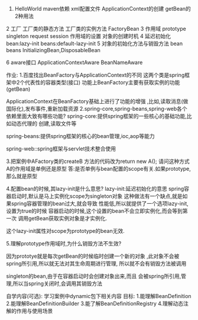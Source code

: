 1. HelloWorld
    maven依赖
    xml配置文件
    ApplicationContext的创建
    getBean的2种用法
    
2  工厂
    工厂类的静态方法
    工厂类的实例方法
    FactoryBean
3 作用域
    prototype
    singleton
    request
    session
    作用域的设置
    对象的创建时机
4 延迟初始化
    bean:lazy-init
    beans:default-lazy-init
5  对象的初始化方法与销毁方法
    bean
    beans
    InitializingBean,DisposableBean

6  aware接口
    ApplicationContextAware
    BeanNameAware
    
作业:
1.百度找出BeanFactory与ApplicationContext的不同
这两个类是spring框架中2个代表性的容器类型(接口)
功能上BeanFactory主要有获取实例的功能(getBean)

ApplicationContext在BeanFactory基础上进行了功能的增强
,比如,读取消息(做国际化),发布事件,重新加载资源
2.spring-core,spring-beans,spring-web各个
依赖里面大致有哪些功能?
spring-core:提供spring框架的一些核心的基础功能,比如动态代理的
创建,读取文件等

spring-beans:提供spring框架的核心的bean管理,ioc,aop等能力

spring-web::spring框架与servlet技术整合使用

3.把案例中AFactory类的createB
方法的代码改为return new A();
请问这种方式A的作用域是单例还是原型
答:是否单例与bean配置的scope有关.如果prototype,那么就是原型

4.配置bean的时候,其lazy-init是什么意思?
lazy-init:延迟初始化的意思
spring容器启动时,默认是马上实例化scope为singleton对象
这种做法有一个缺点,就是如果spring容器管理的bean过大,就会导致
性能低,所以就提供了一个选项lazy-init,设置为true的时候
容器启动的时候,这个设置的bean不会立即实例化,而会等到第一次
调用getBean获取实例对象是才实例化.

这个lazy-init属性对scope为prototype的bean无效.


5.理解prototype作用域时,为什么销毁方法不生效?

因为prototye就是每次getBean的时候临时创建一个新的对象
,此对象不会被spring所引用,所以就无法对其生命周期进行管理,
所以就不会有销毁方法被调用

singleton的bean,由于在容器启动时会创建对象出来,而且
会被spring所引用,管理,所以当spring关闭时,会调用其销毁方法

自学内容(可选):
    学习案例中dynamic包下相关内容
  目标:
  1.能理解BeanDefinition
  2.能理解BeanDefinitionBuilder
  3.能了解BeanDefinitionRegistry
  4.理解动态注解的作用与使用场景 

